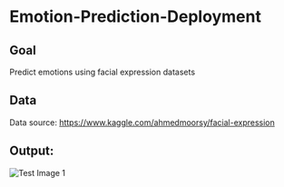 # Emotion-Prediction-Deployment

## Goal
Predict emotions using facial expression datasets

## Data
Data source: https://www.kaggle.com/ahmedmoorsy/facial-expression

## Output:
![Test Image 1](outputfe.png)
